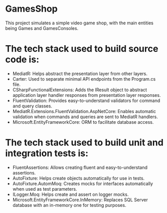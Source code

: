 # GamesShop

This project simulates a simple video game shop, with the main entities being Games and GamesConsoles. 

# The tech stack used to build source code is:  
- MediatR: Helps abstract the presentation layer from other layers.  
- Carter: Used to separate minimal API endpoints from the Program.cs file.  
- CSharpFunctionalExtensions: Adds the IResult object to abstract application layer handler responses from presentation layer responses.  
- FluentValidation: Provides easy-to-understand validators for command and query classes.  
- MediatR.Extensions.FluentValidation.AspNetCore: Enables automatic validation when commands and queries are sent to MediatR handlers.  
- Microsoft.EntityFrameworkCore: ORM to facilitate database access.  

# The tech stack used to build unit and integration tests is:  
- FluentAssertions: Allows creating fluent and easy-to-understand assertions.  
- AutoFixture: Helps create objects automatically for use in tests.
- AutoFixture.AutomMoq: Creates mocks for interfaces automatically when used as test parameters.
- ILogger.Moq: Helps create and assert on logger mocks.
- Microsoft.EntityFrameworkCore.InMemory: Replaces SQL Server database with an in-memory one for testing purposes.
